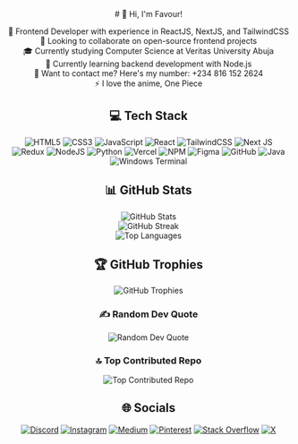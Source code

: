 <div style="text-align: center;">
# 👋 Hi, I'm Favour!

🔭 Frontend Developer with experience in ReactJS, NextJS, and TailwindCSS  
👯 Looking to collaborate on open-source frontend projects  
🎓 Currently studying Computer Science at Veritas University Abuja  
🌱 Currently learning backend development with Node.js  
💬 Want to contact me? Here's my number: +234 816 152 2624  
⚡ I love the anime, One Piece

## 💻 Tech Stack

![HTML5](https://img.shields.io/badge/html5-%23E34F26.svg?style=for-the-badge&logo=html5&logoColor=white) 
![CSS3](https://img.shields.io/badge/css3-%231572B6.svg?style=for-the-badge&logo=css3&logoColor=white) 
![JavaScript](https://img.shields.io/badge/javascript-%23323330.svg?style=for-the-badge&logo=javascript&logoColor=%23F7DF1E) 
![React](https://img.shields.io/badge/react-%2320232a.svg?style=for-the-badge&logo=react&logoColor=%2361DAFB) 
![TailwindCSS](https://img.shields.io/badge/tailwindcss-%2338B2AC.svg?style=for-the-badge&logo=tailwind-css&logoColor=white) 
![Next JS](https://img.shields.io/badge/Next-black?style=for-the-badge&logo=next.js&logoColor=white) 
![Redux](https://img.shields.io/badge/redux-%23593d88.svg?style=for-the-badge&logo=redux&logoColor=white) 
![NodeJS](https://img.shields.io/badge/node.js-6DA55F?style=for-the-badge&logo=node.js&logoColor=white) 
![Python](https://img.shields.io/badge/python-3670A0?style=for-the-badge&logo=python&logoColor=ffdd54) 
![Vercel](https://img.shields.io/badge/vercel-%23000000.svg?style=for-the-badge&logo=vercel&logoColor=white) 
![NPM](https://img.shields.io/badge/NPM-%23CB3837.svg?style=for-the-badge&logo=npm&logoColor=white) 
![Figma](https://img.shields.io/badge/figma-%23F24E1E.svg?style=for-the-badge&logo=figma&logoColor=white) 
![GitHub](https://img.shields.io/badge/github-%23121011.svg?style=for-the-badge&logo=github&logoColor=white) 
![Java](https://img.shields.io/badge/java-%23ED8B00.svg?style=for-the-badge&logo=openjdk&logoColor=white) 
![Windows Terminal](https://img.shields.io/badge/Windows%20Terminal-%234D4D4D.svg?style=for-the-badge&logo=windows-terminal&logoColor=white)

## 📊 GitHub Stats

![GitHub Stats](https://github-readme-stats.vercel.app/api?username=favourachara07&theme=dark&hide_border=false&include_all_commits=false&count_private=false)  
![GitHub Streak](https://github-readme-streak-stats.herokuapp.com/?user=favourachara07&theme=dark&hide_border=false)  
![Top Languages](https://github-readme-stats.vercel.app/api/top-langs/?username=favourachara07&theme=dark&hide_border=false&include_all_commits=true&count_private=true&layout=compact)

## 🏆 GitHub Trophies

![GitHub Trophies](https://github-profile-trophy.vercel.app/?username=favourachara07&theme=nord&no-frame=false&no-bg=true&margin-w=4)

### ✍️ Random Dev Quote

![Random Dev Quote](https://quotes-github-readme.vercel.app/api?type=vertical&theme=dark)

### 🔝 Top Contributed Repo

![Top Contributed Repo](https://github-contributor-stats.vercel.app/api?username=favourachara07&limit=5&theme=dark&combine_all_yearly_contributions=true)

## 🌐 Socials

[![Discord](https://img.shields.io/badge/Discord-%237289DA.svg?logo=discord&logoColor=white)](https://discord.gg/Wb3ne9fP) 
[![Instagram](https://img.shields.io/badge/Instagram-%23E4405F.svg?logo=Instagram&logoColor=white)](https://instagram.com/achara_morales) 
[![Medium](https://img.shields.io/badge/Medium-12100E?logo=medium&logoColor=white)](https://medium.com/@acharafavour01) 
[![Pinterest](https://img.shields.io/badge/Pinterest-%23E60023.svg?logo=Pinterest&logoColor=white)](https://pinterest.com/acharafavour) 
[![Stack Overflow](https://img.shields.io/badge/-Stackoverflow-FE7A16?logo=stack-overflow&logoColor=white)](https://stackoverflow.com/users/26378929) 
[![X](https://img.shields.io/badge/X-black.svg?logo=X&logoColor=white)](https://x.com/favour2207)

<!-- Proudly created with GPRM ( https://gprm.itsvg.in ) -->
</div>
